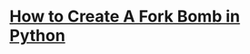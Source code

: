 # [How to Create A Fork Bomb in Python](https://thepythoncode.com/article/make-a-fork-bomb-in-python)